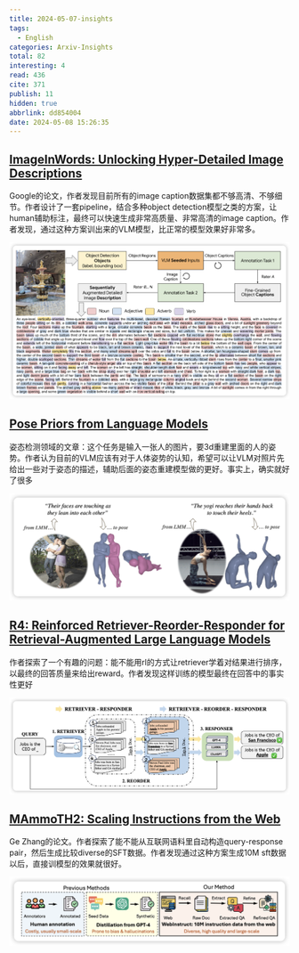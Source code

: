 ```yaml
---
title: 2024-05-07-insights
tags:
  - English
categories: Arxiv-Insights
total: 82
interesting: 4
read: 436
cite: 371
publish: 11
hidden: true
abbrlink: dd854004
date: 2024-05-08 15:26:35
---
```


## [ImageInWords: Unlocking Hyper-Detailed Image Descriptions](https://arxiv.org/pdf/2405.02793)
Google的论文，作者发现目前所有的image caption数据集都不够高清、不够细节。作者设计了一套pipeline，结合多种object detection模型之类的方案，让human辅助标注，最终可以快速生成非常高质量、非常高清的image caption。作者发现，通过这种方案训出来的VLM模型，比正常的模型效果好非常多。

<img src="../../files/images/arxiv-insights/2024-05-06-05-10/image-in-words.png">



## [Pose Priors from Language Models](https://arxiv.org/pdf/2405.03689)

姿态检测领域的文章：这个任务是输入一张人的图片，要3d重建里面的人的姿势。作者认为目前的VLM应该有对于人体姿势的认知，希望可以让VLM对照片先给出一些对于姿态的描述，辅助后面的姿态重建模型做的更好。事实上，确实就好了很多

<img src="../../files/images/arxiv-insights/2024-05-06-05-10/prior.png">



## [R4: Reinforced Retriever-Reorder-Responder for Retrieval-Augmented Large Language Models](https://arxiv.org/pdf/2405.02659)

作者探索了一个有趣的问题：能不能用rl的方式让retriever学着对结果进行排序，以最终的回答质量来给出reward。作者发现这样训练的模型最终在回答中的事实性更好

<img src="../../files/images/arxiv-insights/2024-05-06-05-10/reinforce.png">



## [MAmmoTH2: Scaling Instructions from the Web](https://arxiv.org/pdf/2405.03548)

Ge Zhang的论文。作者探索了能不能从互联网语料里自动构造query-response pair，然后生成比较diverse的SFT数据。作者发现通过这种方案生成10M sft数据以后，直接训模型的效果就很好。

<img src="../../files/images/arxiv-insights/2024-05-06-05-10/mammoth2.png">
